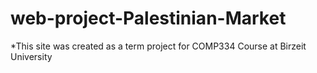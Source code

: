# web-project-Palestinian-Market
 *This site was created as a term project for COMP334 Course at Birzeit University
